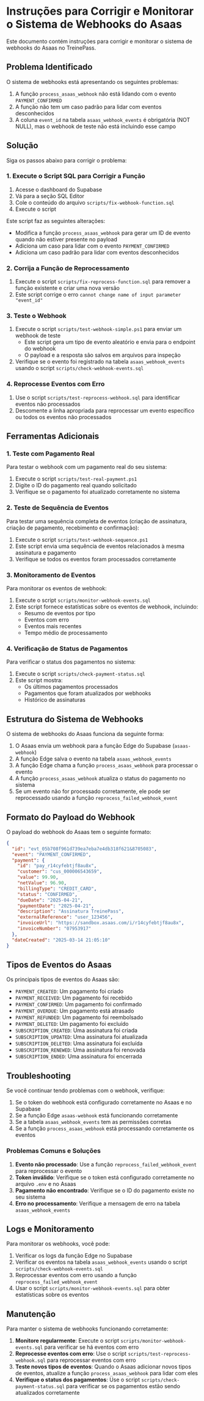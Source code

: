 # Instruções para Corrigir e Monitorar o Sistema de Webhooks do Asaas

Este documento contém instruções para corrigir e monitorar o sistema de webhooks do Asaas no TreinePass.

## Problema Identificado

O sistema de webhooks está apresentando os seguintes problemas:

1. A função `process_asaas_webhook` não está lidando com o evento `PAYMENT_CONFIRMED`
2. A função não tem um caso padrão para lidar com eventos desconhecidos
3. A coluna `event_id` na tabela `asaas_webhook_events` é obrigatória (NOT NULL), mas o webhook de teste não está incluindo esse campo

## Solução

Siga os passos abaixo para corrigir o problema:

### 1. Execute o Script SQL para Corrigir a Função

1. Acesse o dashboard do Supabase
2. Vá para a seção SQL Editor
3. Cole o conteúdo do arquivo `scripts/fix-webhook-function.sql`
4. Execute o script

Este script faz as seguintes alterações:

- Modifica a função `process_asaas_webhook` para gerar um ID de evento quando não estiver presente no payload
- Adiciona um caso para lidar com o evento `PAYMENT_CONFIRMED`
- Adiciona um caso padrão para lidar com eventos desconhecidos

### 2. Corrija a Função de Reprocessamento

1. Execute o script `scripts/fix-reprocess-function.sql` para remover a função existente e criar uma nova versão
2. Este script corrige o erro `cannot change name of input parameter "event_id"`

### 3. Teste o Webhook

1. Execute o script `scripts/test-webhook-simple.ps1` para enviar um webhook de teste
   - Este script gera um tipo de evento aleatório e envia para o endpoint do webhook
   - O payload e a resposta são salvos em arquivos para inspeção
2. Verifique se o evento foi registrado na tabela `asaas_webhook_events` usando o script `scripts/check-webhook-events.sql`

### 4. Reprocesse Eventos com Erro

1. Use o script `scripts/test-reprocess-webhook.sql` para identificar eventos não processados
2. Descomente a linha apropriada para reprocessar um evento específico ou todos os eventos não processados

## Ferramentas Adicionais

### 1. Teste com Pagamento Real

Para testar o webhook com um pagamento real do seu sistema:

1. Execute o script `scripts/test-real-payment.ps1`
2. Digite o ID do pagamento real quando solicitado
3. Verifique se o pagamento foi atualizado corretamente no sistema

### 2. Teste de Sequência de Eventos

Para testar uma sequência completa de eventos (criação de assinatura, criação de pagamento, recebimento e confirmação):

1. Execute o script `scripts/test-webhook-sequence.ps1`
2. Este script envia uma sequência de eventos relacionados à mesma assinatura e pagamento
3. Verifique se todos os eventos foram processados corretamente

### 3. Monitoramento de Eventos

Para monitorar os eventos de webhook:

1. Execute o script `scripts/monitor-webhook-events.sql`
2. Este script fornece estatísticas sobre os eventos de webhook, incluindo:
   - Resumo de eventos por tipo
   - Eventos com erro
   - Eventos mais recentes
   - Tempo médio de processamento

### 4. Verificação de Status de Pagamentos

Para verificar o status dos pagamentos no sistema:

1. Execute o script `scripts/check-payment-status.sql`
2. Este script mostra:
   - Os últimos pagamentos processados
   - Pagamentos que foram atualizados por webhooks
   - Histórico de assinaturas

## Estrutura do Sistema de Webhooks

O sistema de webhooks do Asaas funciona da seguinte forma:

1. O Asaas envia um webhook para a função Edge do Supabase (`asaas-webhook`)
2. A função Edge salva o evento na tabela `asaas_webhook_events`
3. A função Edge chama a função `process_asaas_webhook` para processar o evento
4. A função `process_asaas_webhook` atualiza o status do pagamento no sistema
5. Se um evento não for processado corretamente, ele pode ser reprocessado usando a função `reprocess_failed_webhook_event`

## Formato do Payload do Webhook

O payload do webhook do Asaas tem o seguinte formato:

```json
{
  "id": "evt_05b708f961d739ea7eba7e4db318f621&8705083",
  "event": "PAYMENT_CONFIRMED",
  "payment": {
    "id": "pay_r14cyfebtjf8au8x",
    "customer": "cus_000006543659",
    "value": 99.90,
    "netValue": 96.90,
    "billingType": "CREDIT_CARD",
    "status": "CONFIRMED",
    "dueDate": "2025-04-21",
    "paymentDate": "2025-04-21",
    "description": "Assinatura TreinePass",
    "externalReference": "user_123456",
    "invoiceUrl": "https://sandbox.asaas.com/i/r14cyfebtjf8au8x",
    "invoiceNumber": "07953917"
  },
  "dateCreated": "2025-03-14 21:05:10"
}
```

## Tipos de Eventos do Asaas

Os principais tipos de eventos do Asaas são:

- `PAYMENT_CREATED`: Um pagamento foi criado
- `PAYMENT_RECEIVED`: Um pagamento foi recebido
- `PAYMENT_CONFIRMED`: Um pagamento foi confirmado
- `PAYMENT_OVERDUE`: Um pagamento está atrasado
- `PAYMENT_REFUNDED`: Um pagamento foi reembolsado
- `PAYMENT_DELETED`: Um pagamento foi excluído
- `SUBSCRIPTION_CREATED`: Uma assinatura foi criada
- `SUBSCRIPTION_UPDATED`: Uma assinatura foi atualizada
- `SUBSCRIPTION_DELETED`: Uma assinatura foi excluída
- `SUBSCRIPTION_RENEWED`: Uma assinatura foi renovada
- `SUBSCRIPTION_ENDED`: Uma assinatura foi encerrada

## Troubleshooting

Se você continuar tendo problemas com o webhook, verifique:

1. Se o token do webhook está configurado corretamente no Asaas e no Supabase
2. Se a função Edge `asaas-webhook` está funcionando corretamente
3. Se a tabela `asaas_webhook_events` tem as permissões corretas
4. Se a função `process_asaas_webhook` está processando corretamente os eventos

### Problemas Comuns e Soluções

1. **Evento não processado**: Use a função `reprocess_failed_webhook_event` para reprocessar o evento
2. **Token inválido**: Verifique se o token está configurado corretamente no arquivo `.env` e no Asaas
3. **Pagamento não encontrado**: Verifique se o ID do pagamento existe no seu sistema
4. **Erro no processamento**: Verifique a mensagem de erro na tabela `asaas_webhook_events`

## Logs e Monitoramento

Para monitorar os webhooks, você pode:

1. Verificar os logs da função Edge no Supabase
2. Verificar os eventos na tabela `asaas_webhook_events` usando o script `scripts/check-webhook-events.sql`
3. Reprocessar eventos com erro usando a função `reprocess_failed_webhook_event`
4. Usar o script `scripts/monitor-webhook-events.sql` para obter estatísticas sobre os eventos

## Manutenção

Para manter o sistema de webhooks funcionando corretamente:

1. **Monitore regularmente**: Execute o script `scripts/monitor-webhook-events.sql` para verificar se há eventos com erro
2. **Reprocesse eventos com erro**: Use o script `scripts/test-reprocess-webhook.sql` para reprocessar eventos com erro
3. **Teste novos tipos de eventos**: Quando o Asaas adicionar novos tipos de eventos, atualize a função `process_asaas_webhook` para lidar com eles
4. **Verifique o status dos pagamentos**: Use o script `scripts/check-payment-status.sql` para verificar se os pagamentos estão sendo atualizados corretamente

